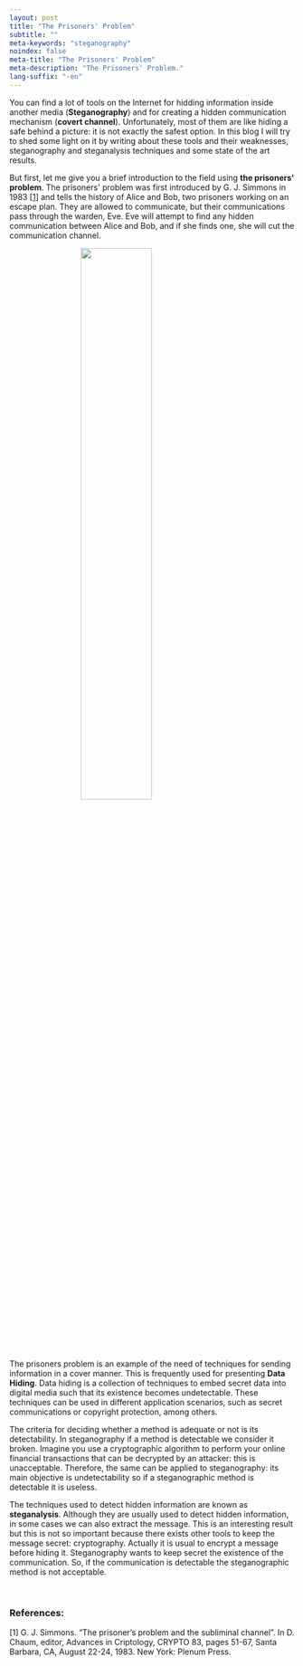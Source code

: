 ```yaml
---
layout: post
title: "The Prisoners' Problem"
subtitle: "" 
meta-keywords: "steganography"
noindex: false
meta-title: "The Prisoners' Problem"
meta-description: "The Prisoners' Problem."
lang-suffix: "-en"
---
```



You can find a lot of tools on the Internet for hidding information inside another media (**Steganography**) and for creating a hidden communication mechanism (**covert channel**). Unfortunately, most of them are like hiding a safe behind a picture: it is not exactly the safest option. In this blog I will try to shed some light on it by writing about these tools and their weaknesses, steganography and steganalysis techniques and some state of the art results.


But first, let me give you a brief introduction to the field using **the prisoners' problem**. The prisoners' problem was first introduced by G. J. Simmons in 1983 [[1](#references)] and tells the history of Alice and Bob, two prisoners working on an escape plan. They are allowed to communicate, but their communications pass through the warden, Eve. Eve will attempt to find any hidden communication between Alice and Bob, and if she finds one, she will cut the communication channel. 

<img style="width:50%;display:block;margin-left:auto;margin-right:auto" src='{{ site.baseurl }}/images/prisoner.png'>


The prisoners problem is an example of the need of techniques for sending information in a cover manner. This is frequently used for presenting **Data Hiding**. Data hiding is a collection of techniques to embed secret data into digital media such that its existence becomes undetectable. These techniques can be used in different application scenarios, such as secret communications or copyright protection, among others. 
  
The criteria for deciding whether a method is adequate or not is its detectability. In steganography if a method is detectable we consider it broken. Imagine you use a cryptographic algorithm to perform your online financial transactions that can be decrypted by an attacker: this is unacceptable. Therefore, the same can be applied to steganography: its main objective is undetectability so if a steganographic method is detectable it is useless. 

The techniques used to detect hidden information are known as **steganalysis**. Although they are usually used to detect hidden information, in some cases we can also extract the message. This is an interesting result but this is not so important because there exists other tools to keep the message secret: cryptography. Actually it is usual to encrypt a message before hiding it. Steganography wants to keep secret the existence of the communication. So, if the communication is detectable the steganographic method is not acceptable. 

<br>

### References: 

[1] G. J. Simmons. “The prisoner’s problem and the subliminal channel”. In D. Chaum, editor, Advances in Criptology, CRYPTO 83, pages 51-67, Santa Barbara, CA, August 22-24, 1983. New York: Plenum Press.
